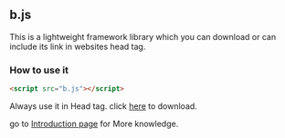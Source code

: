 ## b.js

This is a lightweight framework library which you can download or can include its link in websites head tag.

### How to use it
```markdown
<script src="b.js"></script>
```
Always use it in Head tag.
click [here](https://https://baltej223.github.io/b/b.js) to download.

go to [Introduction page](#) for More knowledge.
